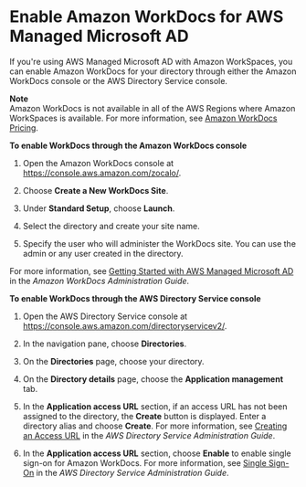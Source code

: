 # Enable Amazon WorkDocs for AWS Managed Microsoft AD<a name="enable-workdocs-active-directory"></a>

If you're using AWS Managed Microsoft AD with Amazon WorkSpaces, you can enable Amazon WorkDocs for your directory through either the Amazon WorkDocs console or the AWS Directory Service console\. 

**Note**  
Amazon WorkDocs is not available in all of the AWS Regions where Amazon WorkSpaces is available\. For more information, see [Amazon WorkDocs Pricing](http://aws.amazon.com/workdocs/pricing/)\.

**To enable WorkDocs through the Amazon WorkDocs console**

1. Open the Amazon WorkDocs console at [https://console\.aws\.amazon\.com/zocalo/](https://console.aws.amazon.com/zocalo/)\.

1. Choose **Create a New WorkDocs Site**\.

1. Under **Standard Setup**, choose **Launch**\.

1. Select the directory and create your site name\.

1. Specify the user who will administer the WorkDocs site\. You can use the admin or any user created in the directory\.

For more information, see [ Getting Started with AWS Managed Microsoft AD](https://docs.aws.amazon.com/workdocs/latest/adminguide/connect_directory_microsoft.html) in the *Amazon WorkDocs Administration Guide*\.

**To enable WorkDocs through the AWS Directory Service console**

1. Open the AWS Directory Service console at [https://console\.aws\.amazon\.com/directoryservicev2/](https://console.aws.amazon.com/directoryservicev2/)\.

1. In the navigation pane, choose **Directories**\.

1. On the **Directories** page, choose your directory\.

1. On the **Directory details** page, choose the **Application management** tab\.

1. In the **Application access URL** section, if an access URL has not been assigned to the directory, the **Create** button is displayed\. Enter a directory alias and choose **Create**\. For more information, see [ Creating an Access URL](https://docs.aws.amazon.com/directoryservice/latest/admin-guide/ms_ad_create_access_url.html) in the *AWS Directory Service Administration Guide*\.

1. In the **Application access URL** section, choose **Enable** to enable single sign\-on for Amazon WorkDocs\. For more information, see [ Single Sign\-On](https://docs.aws.amazon.com/directoryservice/latest/admin-guide/ms_ad_single_sign_on.html) in the *AWS Directory Service Administration Guide*\.